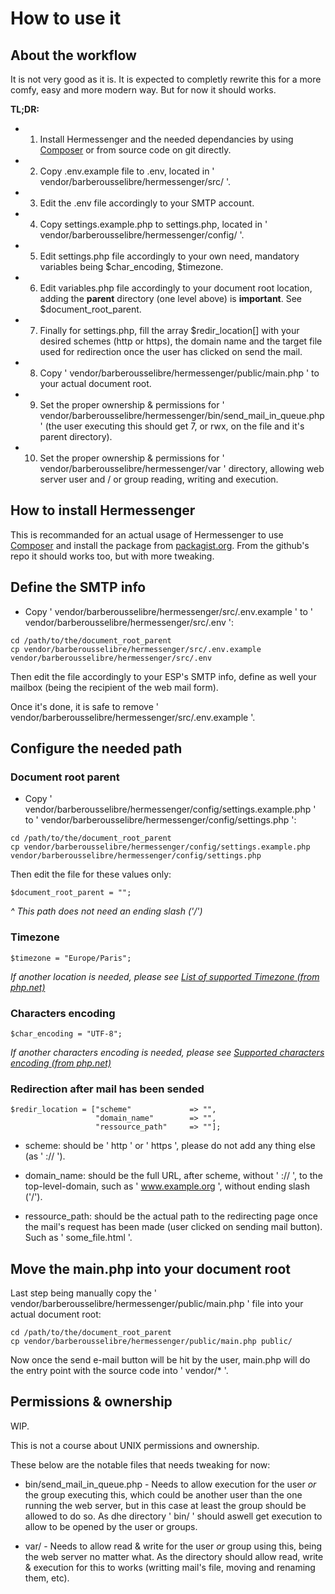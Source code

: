 # How to use it

## About the workflow

It is not very good as it is. It is expected to completly rewrite this for a more comfy, easy and more modern way. But for now it should works.

__TL;DR:__
- 1. Install Hermessenger and the needed dependancies by using [Composer](https://getcomposer.org/) or from source code on git directly.
- 2. Copy .env.example file to .env, located in ' vendor/barberousselibre/hermessenger/src/ '.
- 3. Edit the .env file accordingly to your SMTP account.
- 4. Copy settings.example.php to settings.php, located in ' vendor/barberousselibre/hermessenger/config/ '.
- 5. Edit settings.php file accordingly to your own need, mandatory variables being $char_encoding, $timezone.
- 6. Edit variables.php file accordingly to your document root location, adding the **parent** directory (one level above) is __important__. See $document_root_parent.
- 7. Finally for settings.php, fill the array $redir_location[] with your desired schemes (http or https), the domain name and the target file used for redirection once the user has clicked on send the mail.
- 8. Copy ' vendor/barberousselibre/hermessenger/public/main.php ' to your actual document root.
- 9. Set the proper ownership & permissions for ' vendor/barberousselibre/hermessenger/bin/send_mail_in_queue.php ' (the user executing this should get 7, or rwx, on the file and it's parent directory).
- 10. Set the proper ownership & permissions for ' vendor/barberousselibre/hermessenger/var ' directory, allowing web server user and / or group reading, writing and execution.

## How to install Hermessenger

This is recommanded for an actual usage of Hermessenger to use [Composer](https://getcomposer.org/) and install the package from [packagist.org](https://packagist.org/packages/barberousselibre/hermessenger). From the github's repo it should works too, but with more tweaking.

## Define the SMTP info

- Copy ' vendor/barberousselibre/hermessenger/src/.env.example ' to ' vendor/barberousselibre/hermessenger/src/.env ':

```
cd /path/to/the/document_root_parent
cp vendor/barberousselibre/hermessenger/src/.env.example vendor/barberousselibre/hermessenger/src/.env
```

Then edit the file accordingly to your ESP's SMTP info, define as well your mailbox (being the recipient of the web mail form).

Once it's done, it is safe to remove ' vendor/barberousselibre/hermessenger/src/.env.example '.

## Configure the needed path

### Document root parent
- Copy ' vendor/barberousselibre/hermessenger/config/settings.example.php ' to ' vendor/barberousselibre/hermessenger/config/settings.php ':
```
cd /path/to/the/document_root_parent
cp vendor/barberousselibre/hermessenger/config/settings.example.php vendor/barberousselibre/hermessenger/config/settings.php
```

Then edit the file for these values only:
```
$document_root_parent = "";
``` 
*^ This path does not need an ending slash ('/')*

### Timezone
```
$timezone = "Europe/Paris";
```
*If another location is needed, please see [List of supported Timezone (from php.net)](https://www.php.net/manual/en/timezones.php)*

### Characters encoding
```
$char_encoding = "UTF-8";
```
*If another characters encoding is needed, please see [Supported characters encoding (from php.net)](https://www.php.net/manual/en/mbstring.supported-encodings.php)*

### Redirection after mail has been sended
```
$redir_location = ["scheme"             => "",
                   "domain_name"        => "",
                   "ressource_path"     => ""];
```

- scheme: should be ' http ' or ' https ', please do not add any thing else (as ' :// ').

- domain_name: should be the full URL, after scheme, without ' :// ', to the top-level-domain, such as ' www.example.org ', without ending slash ('/').

- ressource_path: should be the actual path to the redirecting page once the mail's request has been made (user clicked on sending mail button). Such as ' some_file.html '.

## Move the main.php into your document root

Last step being manually copy the ' vendor/barberousselibre/hermessenger/public/main.php ' file into your actual document root:
```
cd /path/to/the/document_root_parent
cp vendor/barberousselibre/hermessenger/public/main.php public/
```

Now once the send e-mail button will be hit by the user, main.php will do the entry point with the source code into ' vendor/* '.

## Permissions & ownership

WIP.

This is not a course about UNIX permissions and ownership.

These below are the notable files that needs tweaking for now:

- bin/send_mail_in_queue.php - Needs to allow execution for the user *or* the group executing this, which could be another user than the one running the web server, but in this case at least the group should be allowed to do so. As dhe directory ' bin/ ' should aswell get execution to allow to be opened by the user or groups.

- var/ - Needs to allow read & write for the user *or* group using this, being the web server no matter what. As the directory should allow read, write & execution for this to works (writting mail's file, moving and renaming them, etc).
